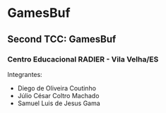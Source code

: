 # GamesBuf
## Second TCC: GamesBuf
### Centro Educacional RADIER - Vila Velha/ES

Integrantes:
- Diego de Oliveira Coutinho
- Júlio César Coltro Machado
- Samuel Luis de Jesus Gama